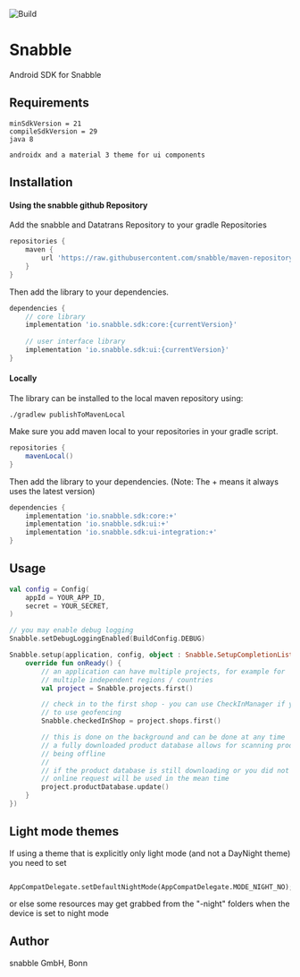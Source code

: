 ![Build](https://github.com/snabble/Android-SDK/workflows/Build/badge.svg)

# Snabble

Android SDK for Snabble

## Requirements

```
minSdkVersion = 21
compileSdkVersion = 29
java 8

androidx and a material 3 theme for ui components
```

## Installation

#### Using the snabble github Repository

Add the snabble and Datatrans Repository to your gradle Repositories

```groovy
repositories {
    maven {
        url 'https://raw.githubusercontent.com/snabble/maven-repository/releases'
    }
}
```

Then add the library to your dependencies. 

```groovy
dependencies {
    // core library
    implementation 'io.snabble.sdk:core:{currentVersion}'
    
    // user interface library
    implementation 'io.snabble.sdk:ui:{currentVersion}'
}
```

#### Locally

The library can be installed to the local maven repository using:

```shell
./gradlew publishToMavenLocal
```

Make sure you add maven local to your repositories in your gradle script.

```groovy
repositories {
    mavenLocal()
}
```

Then add the library to your dependencies. (Note: The + means it always uses the latest version)

```gradle
dependencies {
    implementation 'io.snabble.sdk:core:+'
    implementation 'io.snabble.sdk:ui:+'
    implementation 'io.snabble.sdk:ui-integration:+'
}
```

## Usage
```kotlin
val config = Config(
    appId = YOUR_APP_ID,
    secret = YOUR_SECRET,
)

// you may enable debug logging
Snabble.setDebugLoggingEnabled(BuildConfig.DEBUG)

Snabble.setup(application, config, object : Snabble.SetupCompletionListener {
    override fun onReady() {
        // an application can have multiple projects, for example for
        // multiple independent regions / countries
        val project = Snabble.projects.first()

        // check in to the first shop - you can use CheckInManager if you want
        // to use geofencing
        Snabble.checkedInShop = project.shops.first()

        // this is done on the background and can be done at any time
        // a fully downloaded product database allows for scanning products while
        // being offline
        //
        // if the product database is still downloading or you did not call update()
        // online request will be used in the mean time
        project.productDatabase.update()
    }
})
```

## Light mode themes

If using a theme that is explicitly only light mode (and not a DayNight theme) you need to set

```
    AppCompatDelegate.setDefaultNightMode(AppCompatDelegate.MODE_NIGHT_NO);
```

or else some resources may get grabbed from the "-night" folders when the device is set to night mode

## Author

snabble GmbH, Bonn
